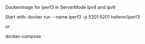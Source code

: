 Dockerimage for iperf3 in ServerMode ipv4 and ipv6

Start with: docker run --name iperf3 -p 5201:5201 haferm/iperf3

or

docker-compose
